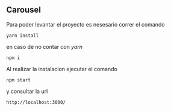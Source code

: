 ## Carousel

Para poder levantar el proyecto es nesesario correr el comando 

`yarn install` 

en caso de no contar con *yarn*

`npm i`

Al realizar la instalacion ejecutar el comando 

`npm start`

y consultar la url 

`http://localhost:3000/`